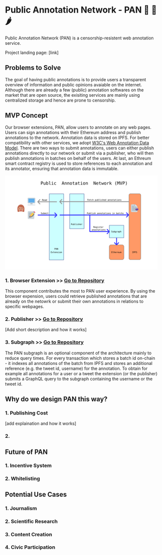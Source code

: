 # Public Annotation Network - PAN 🥘 🍕 🌶

Public Annotation Network (PAN) is a censorship-resistent web annotation service.

Project landing page: [link]

## Problems to Solve

The goal of having public annotations is to provide users a transparent overview of information and public opinions avaiable on the internet. Although there are already a few (public) annotation softwares on the market that are open source, the exisiting services are mainly using centralized storage and hence are prone to censorship. 

## MVP Concept

Our browser extensions, PAN, allow users to annotate on any web pages. Users can sign annotations with their Ethereum address and publish annotations to the network. Annotation data is stored on IPFS. For better compatibility with other services, we adopt [W3C's Web Annotation Data Model](https://www.w3.org/TR/annotation-model/). There are two ways to submit annotations, users can either publish annotations directly to our network or submit via a publisher, who will then publish annotations in batches on behalf of the users. At last, an Ethreum smart contract registry is used to store references to each annotation and its annotator, ensuring that annotation data is immutable.

![PAN](https://github.com/Public-Annotation-Network/management/blob/master/product/2020-07-26%20PAN-Diagram.png)

### 1. Browser Extension >> [Go to Repository](https://github.com/Public-Annotation-Network/extension)

This component contributes the most to PAN user experience. By using the browser expension, users could retrieve published annotations that are already on the netowrk or submit their own annotations in relations to specific webpages.

### 2. Publisher >> [Go to Repository](https://github.com/Public-Annotation-Network/publisher)

[Add short description and how it works]

### 3. Subgraph >> [Go to Repository](https://github.com/Public-Annotation-Network/subgraph)

The PAN subgraph is an optional component of the architecture mainly to reduce query times. For every transaction which stores a batch id on-chain - it indexes all annotations of the batch from IPFS and stores an additional reference (e.g. the tweet id, username) for the annotation. To obtain for example all annotations for a user or a tweet the extension (or the publisher) submits a GraphQL query to the subgraph containing the username or the tweet id.

## Why do we design PAN this way?

### 1. Publishing Cost

[add explaination and how it works]

### 2. 


## Future of PAN

### 1. Incentive System

### 2. Whitelisting


## Potential Use Cases

### 1. Journalism

### 2. Scientific Research

### 3. Content Creation

### 4. Civic Participation




